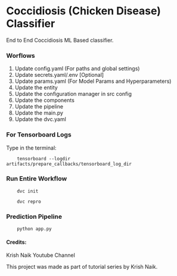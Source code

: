 # Coccidiosis (Chicken Disease) Classifier
End to End Coccidiosis ML Based classifier.

### Worflows

1. Update config.yaml (For paths and global settings)
2. Update secrets.yaml/.env [Optional]
3. Update params.yaml (For Model Params and Hyperparameters)
4. Update the entity
5. Update the configuration manager in src config
6. Update the components
7. Update the pipeline 
8. Update the main.py
9. Update the dvc.yaml

### For Tensorboard Logs

Type in the terminal:

```
    tensorboard --logdir artifacts/prepare_callbacks/tensorboard_log_dir 
```

### Run Entire Workflow

```
    dvc init
```

```
    dvc repro
```

### Prediction Pipeline
```
    python app.py
```

#### Credits:
Krish Naik Youtube Channel

This project was made as part of tutorial series by Krish Naik.
